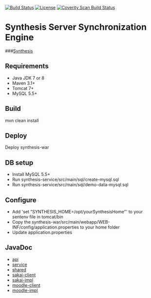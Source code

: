 [![Build Status](https://travis-ci.org/SynthesisProject/server.svg?branch=master)](https://travis-ci.org/SynthesisProject/server) [![License](https://img.shields.io/badge/License-AGPLv3-blue.svg)](https://en.wikipedia.org/wiki/Affero_General_Public_License)
[![Coverity Scan Build Status](https://scan.coverity.com/projects/8683/badge.svg)](https://scan.coverity.com/projects/synthesisproject-server)

# Synthesis Server Synchronization Engine

###[Synthesis](http://synthesisproject.github.io/server)

## Requirements
- Java JDK 7 or 8
- Maven 3.1+
- Tomcat 7+
- MySQL 5.5+

## Build
mvn clean install

## Deploy
Deploy synthesis-war

## DB setup
- Install MySQL 5.5+
- Run synthesis-service/src/main/sql/create-mysql.sql
- Run synthesis-service/src/main/sql/demo-data-mysql.sql

## Configure 
- Add 'set "SYNTHESIS_HOME=/opt/yourSynthesisHome"' to your sentenv file in tomcat/bin
- Copy the synthesis-war/src/main/webapp/WEB-INF/config/application.properties to your home folder
- Update application.properties

## JavaDoc
- [api](http://synthesisproject.github.io/server/javadoc/service/apidocs/)
- [service](http://synthesisproject.github.io/server/javadoc/service/apidocs/)
- [shared](http://synthesisproject.github.io/server/javadoc/service/apidocs/)
- [sakai-client](http://synthesisproject.github.io/server/javadoc/service/apidocs/)
- [sakai-impl](http://synthesisproject.github.io/server/javadoc/service/apidocs/)
- [moodle-client](https://help.github.com/pages)
- [moodle-impl](https://help.github.com/pages)


